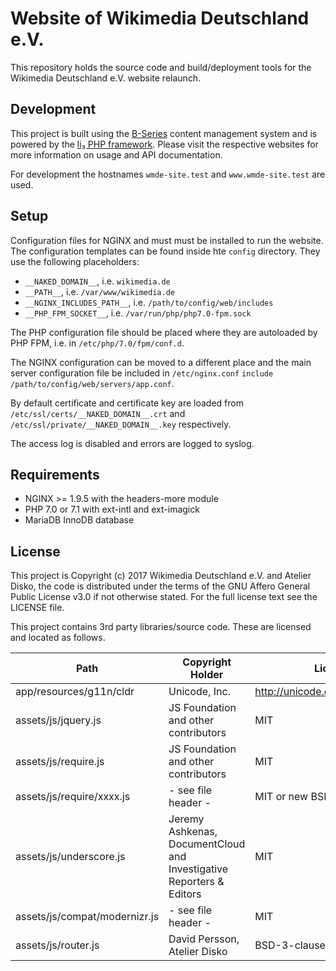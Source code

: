 # Website of Wikimedia Deutschland e.V.

This repository holds the source code and build/deployment tools for the
Wikimedia Deutschland e.V. website relaunch. 

## Development

This project is built using the [B-Series](http://b-series.org) content management system
and is powered by the [li₃ PHP framework](http://li3.me/). Please visit the respective
websites for more information on usage and API documentation.

For development the hostnames `wmde-site.test` and `www.wmde-site.test` are used.

## Setup

Configuration files for NGINX and must must be installed to run the website. The
configuration templates can be found inside hte `config` directory. They use the
following placeholders:

- `__NAKED_DOMAIN__`, i.e. `wikimedia.de`
- `__PATH__`, i.e. `/var/www/wikimedia.de`
- `__NGINX_INCLUDES_PATH__`, i.e. `/path/to/config/web/includes`
- `__PHP_FPM_SOCKET__`, i.e. `/var/run/php/php7.0-fpm.sock`

The PHP configuration file should be placed where they are autoloaded by PHP
FPM, i.e. in `/etc/php/7.0/fpm/conf.d`.

The NGINX configuration can be moved to a different place and the main
server configuration file be included in `/etc/nginx.conf` `include
/path/to/config/web/servers/app.conf`.

By default certificate and certificate key are loaded
from `/etc/ssl/certs/__NAKED_DOMAIN__.crt` and
`/etc/ssl/private/__NAKED_DOMAIN__.key` respectively.

The access log is disabled and errors are logged to syslog.

## Requirements

- NGINX >= 1.9.5 with the headers-more module 
- PHP 7.0 or 7.1 with ext-intl and ext-imagick
- MariaDB InnoDB database

## License

This project is Copyright (c) 2017 Wikimedia Deutschland e.V. and Atelier Disko,
the code is distributed under the terms of the GNU Affero General Public License
v3.0 if not otherwise stated. For the full license text see the LICENSE file.

This project contains 3rd party libraries/source code. These are licensed
and located as follows.

Path | Copyright Holder | License
-----|------------------|--------
app/resources/g11n/cldr | Unicode, Inc. | http://unicode.org/copyright.html
assets/js/jquery.js | JS Foundation and other contributors | MIT
assets/js/require.js | JS Foundation and other contributors | MIT
assets/js/require/xxxx.js | - see file header - | MIT or new BSD
assets/js/underscore.js | Jeremy Ashkenas, DocumentCloud and Investigative Reporters & Editors | MIT
assets/js/compat/modernizr.js | - see file header - | MIT
assets/js/router.js | David Persson, Atelier Disko | BSD-3-clause

